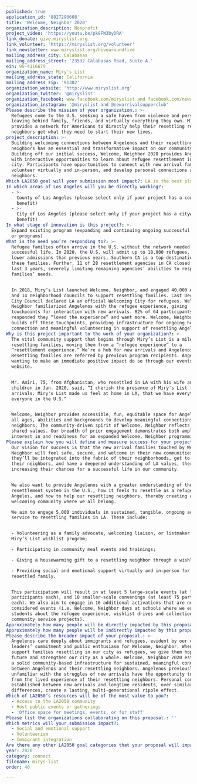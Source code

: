 ```yaml
---
published: true
application_id: '8827290608'
title: 'Welcome, Neighbor 2020'
organization_description: Nonprofit
project_video: 'https://youtu.be/pk8FW3byDRA'
link_donate: give.miryslist.org
link_volunteer: 'https://miryslist.org/volunteer'
link_newsletter: www.miryslist.org/hivearoundfive
mailing_address_city: Calabasas
mailing_address_street: '23532 Calabasas Road, Suite A '
ein: 95-4116679
organization_name: Miry's List
mailing_address_state: California
mailing_address_zip: '91302'
organization_website: 'http://www.miryslist.org'
organization_twitter: '@miryslist'
organization_facebook: www.facebook.com/miryslist and facebook.com/newarrivalsupperclub
organization_instagram: '@miryslist and @newarrivalsupperclub'
Please describe the mission of your organization.: >-
  Refugees come to the U.S. seeking a safe haven from violence and persecution,
  leaving behind family, friends, and virtually everything they own. Miry's List
  provides a network for Americans to directly help their resettling refugee
  neighbors get what they need to start their new lives.
project_description: >-
  Building welcoming connections between Angelenos and their resettling
  neighbors has an essential and transformative impact on our community.
  Building off our initial success, Welcome, Neighbor 2020 provides Angelenos
  with interactive opportunities to learn about refugee resettlement in our
  city. Participants have opportunities to connect with new arrival families,
  volunteer virtually and in-person, and develop personal connections as
  neighbors.
Which LA2050 goal will your submission most impact?: LA is the best place to CONNECT
In which areas of Los Angeles will you be directly working?:
  - >-
    County of Los Angeles (please select only if your project has a countywide
    benefit)
  - >-
    City of Los Angeles (please select only if your project has a citywide
    benefit)
In what stage of innovation is this project?: >-
  Expand existing program (expanding and continuing ongoing successful projects
  or programs)
What is the need you’re responding to?: >-
  Refugee families often arrive in the U.S. without the network needed for a
  successful life. In 2020, the U.S. will admit up to 18,000 refugees. Despite
  lower admissions than previous years, Southern CA is a top destination for
  these families. Further, 11 of 28 resettlement agencies in CA closed in the
  last 3 years, severely limiting remaining agencies’ abilities to respond to
  families’ needs. 


  In 2018, Miry’s List launched Welcome, Neighbor, and engaged 40,000 Angelenos
  and 14 neighborhood councils to support resettling families. Last December,
  City Council declared LA an official Welcoming City for refugees. Welcome,
  Neighbor familiarized Angelenos with the refugee experience, giving
  touchpoints for interaction with new arrivals. 82% of 64 participants surveyed
  responded they “loved the experience” and want more. Welcome, Neighbor 2020
  builds off these touchpoints, providing infrastructure for ongoing human
  connection and meaningful volunteering in support of resettling Angelenos.
Why is this project important to the work of your organization?: >-
  The vital community support that begins through Miry’s List is a milestone for
  resettling families, moving them from a “refugee experience” to a
  “resettlement experience.” We’re a hub for new arrivals and Angelenos.
  Resettling families are referred by previous program recipients. Angelenos
  wanting to make an immediate positive impact do so through our events and
  website.


  Mr. Amiri, 75, from Afghanistan, who resettled in LA with his wife and 2
  children in Jan. 2020, said, “I cherish the presence of Miry's List for new
  arrivals. Miry's List made us feel at home in LA, that we have everything and
  everyone in the U.S.”


  Welcome, Neighbor provides accessible, fun, equitable space for Angelenos of
  all ages, abilities and backgrounds to develop meaningful connections as
  neighbors. The community-driven spirit of Welcome, Neighbor reflects deeply
  shared values. Our breadth of prior engagement demonstrates both ample
  interest in and readiness for an expanded Welcome, Neighbor programming in LA.
Please explain how you will define and measure success for your project.: >-
  Our vision for success is that the new arrival families touched by Welcome,
  Neighbor will feel safe, secure, and welcome in their new communities. We hope
  they’ll be integrated into the fabric of their neighborhoods, get to know
  their neighbors, and have a deepened understanding of LA values, thereby
  increasing their chances for a successful life in our community.


  We also want to provide Angelenos with a greater understanding of the refugee
  resettlement system in the U.S., how it feels to resettle as a refugee in Los
  Angeles, and how to help our resettling neighbors, thereby creating a more
  welcoming community where we all belong.

  We aim to engage 5,000 individuals in sustained, tangible, ongoing actions in
  service to resettling families in LA. These include: 


  - Volunteering as a family advocate, welcoming liaison, or listmaker for
  Miry’s List wishlist program;

  - Participating in community meal events and trainings;

  - Giving a housewarming gift to a resettling neighbor through a wishlist;

  - Providing social and emotional support virtually and in-person for a newly
  resettled family.


  This participation will result in at least 5 large-scale events (at least 100
  participants each), and 10 smaller-scale convenings (at least 75 participants
  each). We also aim to engage in 10 additional activations that are not
  considered events (i.e. Welcome, Neighbor days at schools where we educate
  students about the refugee experience, wishlist drives and collections, and
  community service projects).
Approximately how many people will be directly impacted by this proposal?: '5000'
Approximately how many people will be indirectly impacted by this proposal?: '50000'
Please describe the broader impact of your proposal.: >-
  Angelenos care deeply about immigrants and refugees, evident by our civic
  leaders’ commitment and public enthusiasm for Welcome, Neighbor. When we
  support families resettling in our city as refugees, we give them hope for the
  future and strengthen our city as a whole. Welcome, Neighbor 2020 establishes
  a solid community-based infrastructure for sustained, meaningful connections
  between Angelenos and their resettling neighbors. Angelenos previously
  unfamiliar with the struggles of new arrivals have the opportunity to learn
  from the lived experience of their resettling neighbors. Personal connections
  established between new arrivals and longtime residents, over similarities and
  differences, create a lasting, multi-generational ripple effect.
Which of LA2050’s resources will be of the most value to you?:
  - Access to the LA2050 community
  - Host public events or gatherings
  - 'Office space for meetings, events, or for staff'
Please list the organizations collaborating on this proposal.: ''
Which metrics will your submission impact?:
  - Social and emotional support
  - Volunteerism
  - Immigrant integration
Are there any other LA2050 goal categories that your proposal will impact?: []
year: 2020
category: connect
filename: mirys-list
order: 40

---
```

